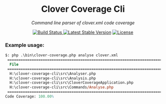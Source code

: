 <h1 align="center">Clover Coverage Cli</h1>
<p align="center"><em>Command line parser of clover.xml code coverage</em></p>

<p align="center">
  <a href="https://travis-ci.org/photogabble/clover-coverage-cli"><img src="https://travis-ci.org/photogabble/clover-coverage-cli.svg?branch=master" alt="Build Status">
  <a href="https://packagist.org/packages/photogabble/clover-coverage-cli"><img src="https://poser.pugx.org/photogabble/clover-coverage-cli/v/stable.svg" alt="Latest Stable Version"></a>
  <a href="LICENSE"><img src="https://poser.pugx.org/photogabble/clover-coverage-cli/license.svg" alt="License"></a>
</p>

### Example usage:

```ps
$: php .\bin\clover-coverage.php analyse clover.xml
 =================================================================================== ===========
  File                                                                                Coverage
 =================================================================================== ===========
  H:\clover-coverage-cli\src\Analyser.php                                             100.00% ✓
  H:\clover-coverage-cli\src\Analysis.php                                             100.00% ✓
  H:\clover-coverage-cli\src\CloverCoverageApplication.php                            100.00% ✓
  H:\clover-coverage-cli\src\Commands/Analyse.php                                     100.00% ✓
 =================================================================================== ===========
Code Coverage: 100.00%
```
